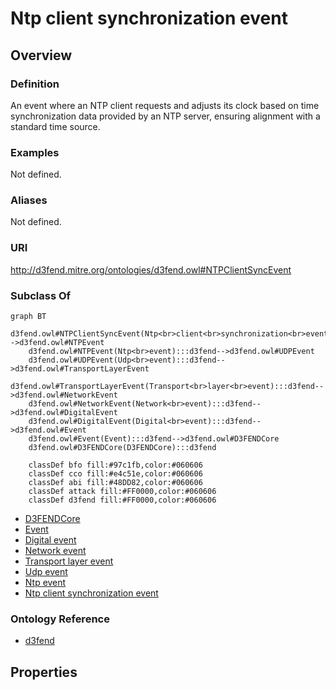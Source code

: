 # Ntp client synchronization event

## Overview

### Definition
An event where an NTP client requests and adjusts its clock based on time synchronization data provided by an NTP server, ensuring alignment with a standard time source.

### Examples
Not defined.

### Aliases
Not defined.

### URI
http://d3fend.mitre.org/ontologies/d3fend.owl#NTPClientSyncEvent

### Subclass Of
```mermaid
graph BT
    d3fend.owl#NTPClientSyncEvent(Ntp<br>client<br>synchronization<br>event):::d3fend-->d3fend.owl#NTPEvent
    d3fend.owl#NTPEvent(Ntp<br>event):::d3fend-->d3fend.owl#UDPEvent
    d3fend.owl#UDPEvent(Udp<br>event):::d3fend-->d3fend.owl#TransportLayerEvent
    d3fend.owl#TransportLayerEvent(Transport<br>layer<br>event):::d3fend-->d3fend.owl#NetworkEvent
    d3fend.owl#NetworkEvent(Network<br>event):::d3fend-->d3fend.owl#DigitalEvent
    d3fend.owl#DigitalEvent(Digital<br>event):::d3fend-->d3fend.owl#Event
    d3fend.owl#Event(Event):::d3fend-->d3fend.owl#D3FENDCore
    d3fend.owl#D3FENDCore(D3FENDCore):::d3fend
    
    classDef bfo fill:#97c1fb,color:#060606
    classDef cco fill:#e4c51e,color:#060606
    classDef abi fill:#48DD82,color:#060606
    classDef attack fill:#FF0000,color:#060606
    classDef d3fend fill:#FF0000,color:#060606
```

- [D3FENDCore](/docs/ontology/reference/model/D3FENDCore/D3FENDCore.md)
- [Event](/docs/ontology/reference/model/D3FENDCore/Event/Event.md)
- [Digital event](/docs/ontology/reference/model/D3FENDCore/Event/Digital%20event/Digital%20event.md)
- [Network event](/docs/ontology/reference/model/D3FENDCore/Event/Digital%20event/Network%20event/Network%20event.md)
- [Transport layer event](/docs/ontology/reference/model/D3FENDCore/Event/Digital%20event/Network%20event/Transport%20layer%20event/Transport%20layer%20event.md)
- [Udp event](/docs/ontology/reference/model/D3FENDCore/Event/Digital%20event/Network%20event/Transport%20layer%20event/Udp%20event/Udp%20event.md)
- [Ntp event](/docs/ontology/reference/model/D3FENDCore/Event/Digital%20event/Network%20event/Transport%20layer%20event/Udp%20event/Ntp%20event/Ntp%20event.md)
- [Ntp client synchronization event](/docs/ontology/reference/model/D3FENDCore/Event/Digital%20event/Network%20event/Transport%20layer%20event/Udp%20event/Ntp%20event/Ntp%20client%20synchronization%20event/Ntp%20client%20synchronization%20event.md)


### Ontology Reference
- [d3fend](http://d3fend.mitre.org/ontologies/d3fend.owl#)

## Properties
